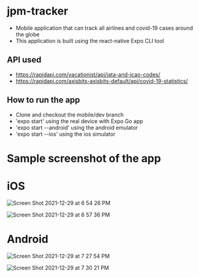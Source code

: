 # jpm-tracker
- Mobile application that can track all airlines and covid-19 cases around the globe
- This application is built using the react-native Expo CLI tool

## API used

- https://rapidapi.com/vacationist/api/iata-and-icao-codes/
- https://rapidapi.com/axisbits-axisbits-default/api/covid-19-statistics/

## How to run the app

- Clone and checkout the mobile/dev branch
- 'expo start' using the real device with Expo Go app
- 'expo start --android' using the android emulator
- 'expo start --ios' using the ios simulator

# Sample screenshot of the app

# iOS

![Screen Shot 2021-12-29 at 6 54 26 PM](https://user-images.githubusercontent.com/54886032/147655033-88d201ed-d687-4a48-bb92-8cc442c5431d.png)


![Screen Shot 2021-12-29 at 6 57 36 PM](https://user-images.githubusercontent.com/54886032/147655271-1dce9428-da6b-42b4-a11d-538c45955c27.png)



# Android

![Screen Shot 2021-12-29 at 7 27 54 PM](https://user-images.githubusercontent.com/54886032/147657695-1c9aabf2-77fd-438e-8986-c9043993d888.png)


![Screen Shot 2021-12-29 at 7 30 21 PM](https://user-images.githubusercontent.com/54886032/147657908-c4349ac5-6db3-4076-90dc-2f23abceac29.png)
